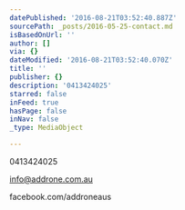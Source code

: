 ```yaml
---
datePublished: '2016-08-21T03:52:40.887Z'
sourcePath: _posts/2016-05-25-contact.md
isBasedOnUrl: ''
author: []
via: {}
dateModified: '2016-08-21T03:52:40.070Z'
title: ''
publisher: {}
description: '0413424025'
starred: false
inFeed: true
hasPage: false
inNav: false
_type: MediaObject

---
```

0413424025

info@addrone.com.au

facebook.com/addroneaus